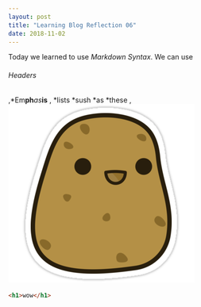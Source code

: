 ```yaml
---
layout: post
title: "Learning Blog Reflection 06"
date: 2018-11-02
---
```



Today we learned to use *Markdown Syntax*. We can use 
###### Headers
,*Em**ph**_as_**is**
,
*lists
  *sush
    *as
    *these
,![Images](/Potato.png)

```html
<h1>wow</h1>
```
